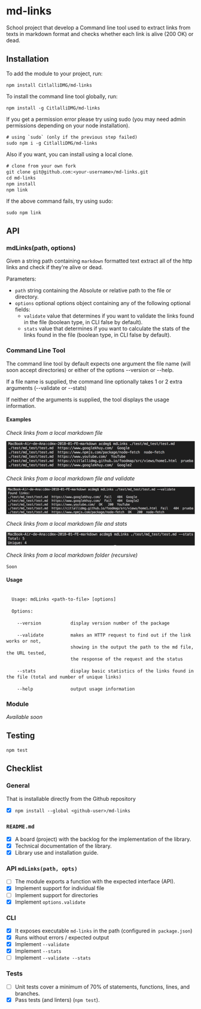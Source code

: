# md-links

School project that develop a Command line tool used to extract links from texts in markdown format and checks whether each link is alive (200 OK) or dead.

## Installation

To add the module to your project, run:

    npm install CitlalliDMG/md-links

To install the command line tool globally, run:

    npm install -g CitlalliDMG/md-links

If you get a permission error please try using sudo (you may need admin permissions depending on your node installation).

    # using `sudo` (only if the previous step failed)
    sudo npm i -g CitlalliDMG/md-links

Also if you want, you can install using a local clone.

    # clone from your own fork
    git clone git@github.com:<your-username>/md-links.git
    cd md-links
    npm install
    npm link

If the above command fails, try using sudo:

    sudo npm link

## API

### mdLinks(path, options)

Given a string path containing `markdown` formatted text extract all of the http links and check if they're alive or dead.

Parameters:

* `path` string containing the Absolute or relative path to the file or directory.
* `options` optional options object containing any of the following optional fields:
  * `validate` value that determines if you want to validate the links found in the file (boolean type, in CLI false by default).
  * `stats` value that determines if you want to calculate the stats of the links found in the file (boolean type, in CLI false by default).

### Command Line Tool

The command line tool by default expects one argument the file name (will soon accept directories) or either of the options --version or --help.

If a file name is supplied, the command line optionally takes 1 or 2 extra arguments (--validate or --stats)

If neither of the arguments is supplied, the tool displays the usage information.

#### Examples

*Check links from a local markdown file*

<img src='./img/mdLinks_path.png' alt="mdLinks + path">

*Check links from a local markdown file and validate*

<img src='./img/mdLinks_path_validate.png' alt="mdLinks + path">

*Check links from a local markdown file and stats*

<img src='./img/mdLinks_path_stats.png' alt="mdLinks + path">

*Check links from a local markdown folder (recursive)*

    Soon

#### Usage

```

  Usage: mdLinks <path-to-file> [options]

  Options:

    --version           display version number of the package

    --validate          makes an HTTP request to find out if the link works or not,
                        showing in the output the path to the md file, the URL tested,
                        the response of the request and the status

    --stats             display basic statistics of the links found in the file (total and number of unique links)

    --help              output usage information

```

### Module

*Available soon*

## Testing

    npm test

## Checklist

### General

That is installable directly from the Github repository

- [X] `npm install --global <github-user>/md-links`

### `README.md`

- [X] A board (project) with the backlog for the implementation of the library.
- [X] Technical documentation of the library.
- [X] Library use and installation guide.

### API `mdLinks(path, opts)`

- [ ] The module exports a function with the expected interface (API).
- [X] Implement support for individual file
- [ ] Implement support for directories
- [X] Implement `options.validate`

### CLI

- [X] It exposes executable `md-links` in the path (configured in` package.json`)
- [X] Runs without errors / expected output
- [X] Implement `--validate`
- [X] Implement `--stats`
- [ ] Implement `--validate --stats`

### Tests

- [ ] Unit tests cover a minimum of 70% of statements, functions, lines, and branches.
- [X] Pass tests (and linters) (`npm test`).

